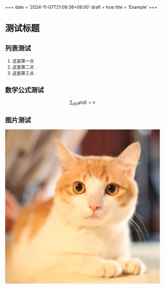 +++
date = '2024-11-07T21:09:38+08:00'
draft = true
title = 'Example'
+++

# 测试标题

## 列表测试

1. 这是第一点
2. 这是第二点
3. 这是第三点

## 数学公式测试

$$
\sum_{d|n}\varphi(d)=n
$$

## 图片测试

![小猫咪|摄影|宠物摄影|咔摄影工作室 - 原创作品 - 站酷 (ZCOOL)](example/01dcd059117b12a801216a3e9c4fd5.jpg@1280w_1l_2o_100sh.jpg)
